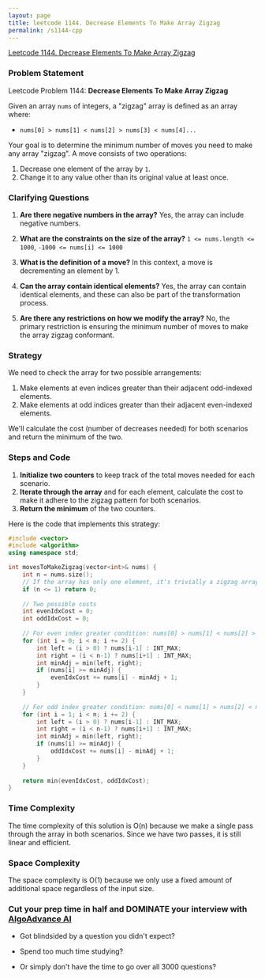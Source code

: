 ```yaml
---
layout: page
title: leetcode 1144. Decrease Elements To Make Array Zigzag
permalink: /s1144-cpp
---
```

[Leetcode 1144. Decrease Elements To Make Array Zigzag](https://algoadvance.github.io/algoadvance/l1144)
### Problem Statement

Leetcode Problem 1144: **Decrease Elements To Make Array Zigzag**

Given an array `nums` of integers, a "zigzag" array is defined as an array where:
- `nums[0] > nums[1] < nums[2] > nums[3] < nums[4]...`

Your goal is to determine the minimum number of moves you need to make any array "zigzag". A move consists of two operations:
1. Decrease one element of the array by `1`.
2. Change it to any value other than its original value at least once.

### Clarifying Questions

1. **Are there negative numbers in the array?**
   Yes, the array can include negative numbers.

2. **What are the constraints on the size of the array?**
   `1 <= nums.length <= 1000`, `-1000 <= nums[i] <= 1000`

3. **What is the definition of a move?**
   In this context, a move is decrementing an element by 1.

4. **Can the array contain identical elements?**
   Yes, the array can contain identical elements, and these can also be part of the transformation process.

5. **Are there any restrictions on how we modify the array?**
   No, the primary restriction is ensuring the minimum number of moves to make the array zigzag conformant.

### Strategy

We need to check the array for two possible arrangements:
1. Make elements at even indices greater than their adjacent odd-indexed elements.
2. Make elements at odd indices greater than their adjacent even-indexed elements.

We'll calculate the cost (number of decreases needed) for both scenarios and return the minimum of the two.

### Steps and Code

1. **Initialize two counters** to keep track of the total moves needed for each scenario.
2. **Iterate through the array** and for each element, calculate the cost to make it adhere to the zigzag pattern for both scenarios.
3. **Return the minimum** of the two counters.

Here is the code that implements this strategy:

```cpp
#include <vector>
#include <algorithm>
using namespace std;

int movesToMakeZigzag(vector<int>& nums) {
    int n = nums.size();
    // If the array has only one element, it's trivially a zigzag array
    if (n <= 1) return 0;
    
    // Two possible costs
    int evenIdxCost = 0;
    int oddIdxCost = 0;
    
    // For even index greater condition: nums[0] > nums[1] < nums[2] > nums[3] < nums[4] ...
    for (int i = 0; i < n; i += 2) {
        int left = (i > 0) ? nums[i-1] : INT_MAX;
        int right = (i < n-1) ? nums[i+1] : INT_MAX;
        int minAdj = min(left, right);
        if (nums[i] >= minAdj) {
            evenIdxCost += nums[i] - minAdj + 1;
        }
    }
    
    // For odd index greater condition: nums[0] < nums[1] > nums[2] < nums[3] > nums[4] ...
    for (int i = 1; i < n; i += 2) {
        int left = (i > 0) ? nums[i-1] : INT_MAX;
        int right = (i < n-1) ? nums[i+1] : INT_MAX;
        int minAdj = min(left, right);
        if (nums[i] >= minAdj) {
            oddIdxCost += nums[i] - minAdj + 1;
        }
    }
    
    return min(evenIdxCost, oddIdxCost);
}
```

### Time Complexity

The time complexity of this solution is O(n) because we make a single pass through the array in both scenarios. Since we have two passes, it is still linear and efficient.

### Space Complexity

The space complexity is O(1) because we only use a fixed amount of additional space regardless of the input size.



### Cut your prep time in half and DOMINATE your interview with [AlgoAdvance AI](https://algoAdvance.com)

- Got blindsided by a question you didn't expect?

- Spend too much time studying?

- Or simply don't have the time to go over all 3000 questions?


